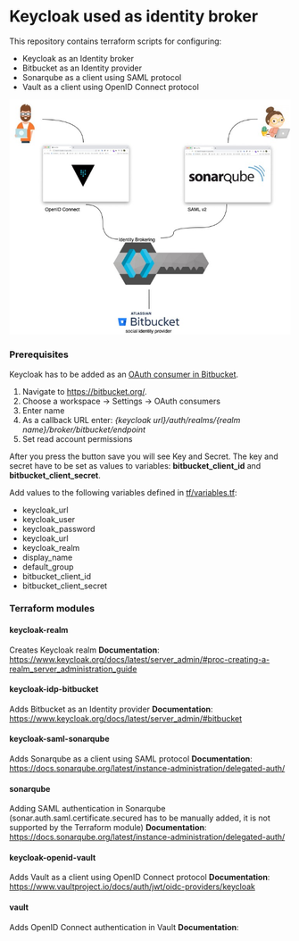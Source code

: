 # Keycloak used as identity broker 
This repository contains terraform scripts for configuring:
* Keycloak as an Identity broker 
* Bitbucket as an Identity provider
* Sonarqube as a client using SAML protocol
* Vault as a client using OpenID Connect protocol

![Keycloak as an Identity broker](keycloak-identity-broker.jpeg)

### Prerequisites
Keycloak has to be added as an [OAuth consumer in Bitbucket](https://support.atlassian.com/bitbucket-cloud/docs/integrate-another-application-through-oauth/). 

1. Navigate to https://bitbucket.org/.
2. Choose a workspace -> Settings -> OAuth consumers
3. Enter name
4. As a callback URL enter: *{keycloak url}/auth/realms/{realm name}/broker/bitbucket/endpoint*
5. Set read account permissions

After you press the button save you will see Key and Secret. The key and secret have to be set as values to variables: **bitbucket_client_id** and **bitbucket_client_secret**.  

Add values to the following variables defined in [tf/variables.tf](tf/variables.tf):
* keycloak_url
* keycloak_user
* keycloak_password
* keycloak_url
* keycloak_realm
* display_name
* default_group
* bitbucket_client_id
* bitbucket_client_secret

### Terraform modules

#### keycloak-realm
Creates Keycloak realm
**Documentation**: https://www.keycloak.org/docs/latest/server_admin/#proc-creating-a-realm_server_administration_guide

#### keycloak-idp-bitbucket
Adds Bitbucket as an Identity provider
**Documentation**: https://www.keycloak.org/docs/latest/server_admin/#bitbucket

#### keycloak-saml-sonarqube 
Adds Sonarqube as a client using SAML protocol
**Documentation**: https://docs.sonarqube.org/latest/instance-administration/delegated-auth/

#### sonarqube
Adding SAML authentication in Sonarqube (sonar.auth.saml.certificate.secured has to be manually added, it is not supported by the Terraform module)
**Documentation**: https://docs.sonarqube.org/latest/instance-administration/delegated-auth/

#### keycloak-openid-vault
Adds Vault as a client using OpenID Connect protocol
**Documentation**: https://www.vaultproject.io/docs/auth/jwt/oidc-providers/keycloak

#### vault
Adds OpenID Connect authentication in Vault
**Documentation**: 